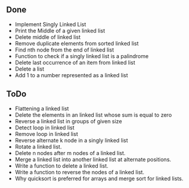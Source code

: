 ## Done
- Implement Singly Linked List
- Print the Middle of a given linked list
- Delete middle of linked list
- Remove duplicate elements from sorted linked list
- Find nth node from the end of linked list
- Function to check if a singly linked list is a palindrome
- Delete last occurrence of an item from linked list
- Delete a list
- Add 1 to a number represented as a linked list


## ToDo
- Flattening a linked list
- Delete the elements in an linked list whose sum is equal to zero
- Reverse a linked list in groups of given size
- Detect loop in linked list
- Remove loop in linked list
- Reverse alternate k node in a singly linked list
- Rotate a linked list.
- Delete n nodes after m nodes of a linked list.
- Merge a linked list into another linked list at alternate positions.
- Write a function to delete a linked list.
- Write a function to reverse the nodes of a linked list.
- Why quicksort is preferred for arrays and merge sort for linked lists.
